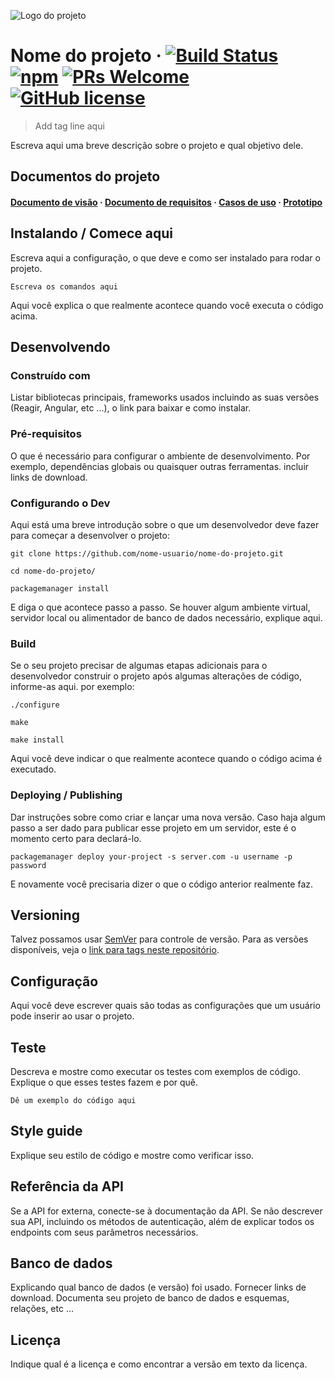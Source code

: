 ![Logo do projeto](./images/logo.sample.png)

# Nome do projeto &middot; [![Build Status](https://img.shields.io/travis/npm/npm/latest.svg?style=flat-square)](https://travis-ci.org/npm/npm) [![npm](https://img.shields.io/npm/v/npm.svg?style=flat-square)](https://www.npmjs.com/package/npm) [![PRs Welcome](https://img.shields.io/badge/PRs-welcome-brightgreen.svg?style=flat-square)](http://makeapullrequest.com) [![GitHub license](https://img.shields.io/badge/license-MIT-blue.svg?style=flat-square)](https://github.com/your/your-project/blob/master/LICENSE)
> Add tag line aqui

Escreva aqui uma breve descrição sobre o projeto e qual objetivo dele.

## Documentos do projeto

#### [Documento de visão]() &middot; [Documento de requisitos]() &middot; [Casos de uso]() &middot; [Prototipo]()

## Instalando / Comece aqui

Escreva aqui a configuração, o que deve e como ser instalado para rodar o projeto.

```shell
Escreva os comandos aqui
```

Aqui você explica o que realmente acontece quando você executa o código acima.

## Desenvolvendo

### Construído com

Listar bibliotecas principais, frameworks usados incluindo as suas versões (Reagir, Angular, etc ...), o link para baixar e como instalar.

### Pré-requisitos

O que é necessário para configurar o ambiente de desenvolvimento. Por exemplo, dependências globais ou quaisquer outras ferramentas. incluir links de download.


### Configurando o Dev

Aqui está uma breve introdução sobre o que um desenvolvedor deve fazer para começar a desenvolver o projeto:

```shell
git clone https://github.com/nome-usuario/nome-do-projeto.git

cd nome-do-projeto/

packagemanager install
```

E diga o que acontece passo a passo. Se houver algum ambiente virtual, servidor local ou alimentador de banco de dados necessário, explique aqui.

### Build

Se o seu projeto precisar de algumas etapas adicionais para o desenvolvedor construir o projeto após algumas alterações de código, informe-as aqui. por exemplo:

```shell
./configure

make

make install
```

Aqui você deve indicar o que realmente acontece quando o código acima é executado.

### Deploying / Publishing

Dar instruções sobre como criar e lançar uma nova versão. 
Caso haja algum passo a ser dado para publicar esse projeto em um servidor, este é o momento certo para declará-lo.

```shell
packagemanager deploy your-project -s server.com -u username -p password
```

E novamente você precisaria dizer o que o código anterior realmente faz.

## Versioning

Talvez possamos usar [SemVer](http://semver.org/) para controle de versão. Para as versões disponíveis, veja o [link para tags neste repositório](/tags).

## Configuração

Aqui você deve escrever quais são todas as configurações que um usuário pode inserir ao usar o projeto.

## Teste

Descreva e mostre como executar os testes com exemplos de código.
Explique o que esses testes fazem e por quê.

```shell
Dê um exemplo do código aqui 
```

## Style guide

Explique seu estilo de código e mostre como verificar isso.

## Referência da API

Se a API for externa, conecte-se à documentação da API. Se não descrever sua API, incluindo os métodos de autenticação, além de explicar todos os endpoints com seus parâmetros necessários.

## Banco de dados

Explicando qual banco de dados (e versão) foi usado. Fornecer links de download.
Documenta seu projeto de banco de dados e esquemas, relações, etc ...

## Licença

Indique qual é a licença e como encontrar a versão em texto da licença.